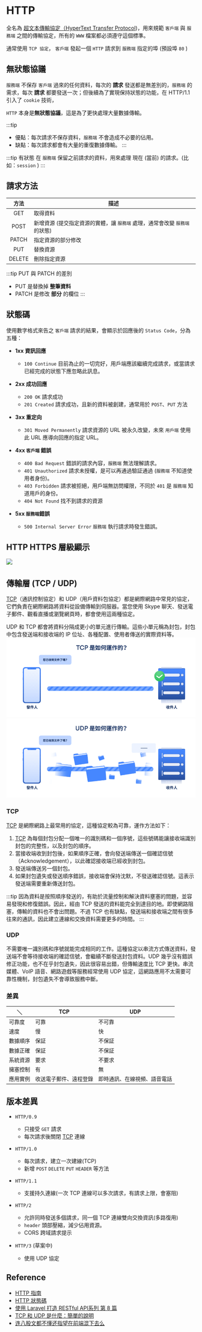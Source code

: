 # HTTP

全名為 [超文本傳輸協定（HyperText Transfer Protocol](https://zh.wikipedia.org/wiki/%E8%B6%85%E6%96%87%E6%9C%AC%E4%BC%A0%E8%BE%93%E5%8D%8F%E8%AE%AE))，用來規範 `客戶端` 與 `服務端` 之間的傳輸協定，所有的 `WWW` 檔案都必須遵守這個標準。

通常使用 `TCP 協定`， `客戶端` 發起一個 `HTTP` 請求到 `服務端` 指定的埠 (預設埠 `80` )

## 無狀態協議

`服務端` 不保存 `客戶端` 過來的任何資料，每次的 **請求** 發送都是無差別的，`服務端` 的需求，每次 **請求** 都要發送一次；但後續為了實現保持狀態的功能，在 HTTP/1.1 引入了 `cookie` 技術，

`HTTP` 本身是**無狀態協議**，這是為了更快處理大量數據傳輸。

:::tip
 - 優點：每次請求不保存資料，`服務端` 不會造成不必要的佔用。
 - 缺點：每次請求都會有大量的重復數據傳輸。
:::

:::tip 有狀態
在 `服務端` 保留之前請求的資料，用來處理 現在 (當前) 的請求。(比如：`session` )
:::

## 請求方法

|方法|描述|
|:-:|-|
| GET | 取得資料 |
| POST | 新增資源 (提交指定資源的實體，讓 `服務端` 處理，通常會改變 `服務端` 的狀態) |
| PATCH | 指定資源的部分修改 |
| PUT | 替換資源 |
| DELETE | 刪除指定資源 |

:::tip PUT 與 PATCH 的差別
- PUT 是替換掉 **整筆資料**
- PATCH 是修改 **部分** 的欄位
:::

## 狀態碼
使用數字格式來告之 `客戶端` 請求的結果，會顯示於回應後的 `Status Code`，分為五種：
- **1xx 資訊回應**
  - `100 Continue` 目前為止的一切完好，用戶端應該繼續完成請求，或當請求已經完成的狀態下應忽略此訊息。
- **2xx 成功回應**
  - `200 OK` 請求成功
  - `201 Created` 請求成功，且新的資料被創建，通常用於 `POST`、`PUT` 方法
- **3xx 重定向**
  - `301 Moved Permanently` 請求資源的 URL 被永久改變，未來 `用戶端` 使用此 URL 應導向回應的指定 URL。

- **4xx `客戶端` 錯誤**
  - `400 Bad Request` 錯誤的請求內容，`服務端` 無法理解請求。
  - `401 Unauthorized` 請求未授權，是可以再通過驗証通過 (`服務端` 不知道使用者身份)。
  - `403 Forbidden` 請求被拒絕，用戶端無訪問權限，不同於 `401` 是 `服務端` 知道用戶的身份。
  - `404 Not Found` 找不到請求的資源
- **5xx `服務端`錯誤** 
  - `500 Internal Server Error` `服務端` 執行請求時發生錯誤。 

## HTTP HTTPS 層級顯示
<img src="/Browser/img/http-https.jpeg">

## 傳輸層 (TCP / UDP)

[TCP]（通訊控制協定）和 UDP（用戶資料包協定）都是網際網路中常見的協定，它們負責在網際網路將資料從設備傳輸到伺服器。當您使用 Skype 聊天、發送電子郵件、觀看直播或瀏覽網頁時，都會使用這兩種協定。

UDP 和 TCP 都會將資料分隔成更小的單元進行傳輸。這些小單元稱為封包，封包中包含發送端和接收端的 IP 位址、各種配置、使用者傳送的實際資料等。
<img src="./img/TCP_vs_UDP_01_ZH-TW.gif">
<img src="./img/TCP_vs_UDP_02_ZH-TW.gif">

### TCP
[TCP]:/Browser/tcp.md
[TCP] 是網際網路上最常用的協定，這種協定較為可靠，運作方法如下：

1. [TCP] 為每個封包分配一個唯一的識別碼和一個序號，這些號碼能讓接收端識別封包的完整性，以及封包的順序。
2. 當接收端收到封包後，如果順序正確，會向發送端傳送一個確認信號（Acknowledgement），以此確認接收端已經收到封包。
3. 發送端傳送另一個封包。
4. 如果封包遺失或發送順序錯誤，接收端會保持沈默，不發送確認信號。這表示發送端需要重新傳送封包。

:::tip
因為資料是按照順序發送的，有助於流量控制和解決資料壅塞的問題，並容易發現和修復錯誤。因此，經由 TCP 發送的資料能完全到達目的地。即使網路阻塞，傳輸的資料也不會出問題。不過 TCP 也有缺點，發送端和接收端之間有很多往來的通訊，因此建立連線和交換資料需要更多的時間。
:::

### UDP

不需要唯一識別碼和序號就能完成相同的工作。這種協定以串流方式傳送資料，發送端不會等待接收端的確認信號，會繼續不斷發送封包資料。UDP 幾乎沒有錯誤修正功能，也不在乎封包遺失，因此很容易出錯，但傳輸速度比 TCP 更快。串流媒體、VoIP 語音、網路遊戲等服務經常使用 UDP 協定，這網路應用不太需要可靠性機制，封包遺失不會導致服務中斷。

### 差異
|＼|TCP|UDP|
|-|-|-|
|可靠度|可靠|不可靠|
|速度	|慢|快|
|數據順序|保証|不保証|
|數據正確|保証|不保証|
|系統資源|要求|不要求|
|擁塞控制|有|無|
|應用實例|收送電子郵件、遠程登錄|即時通訊、在線視頻、語音電話|

## 版本差異

- `HTTP/0.9`
  - 只接受 `GET` 請求
  - 每次請求後關閉 [TCP] 連線

- `HTTP/1.0`
  - 每次請求，建立一次建線(TCP)
  - 新增 `POST` `DELETE` `PUT` `HEADER` 等方法

- `HTTP/1.1`
  - 支援持久連線(一次 TCP 連線可以多次請求，有請求上限，會塞阻)

- `HTTP/2`
  - 允許同時發送多個請求，同一個 TCP 連線雙向交換資訊(多路復用)
  - `header` 頭部壓縮，減少佔用資源。
  - CORS 跨域請求提示

- `HTTP/3` (草案中)
  - 使用 UDP 協定



## Reference
- [HTTP 指南](https://halfrost.com/http/)
- [HTTP 狀態碼](https://developer.mozilla.org/zh-TW/docs/Web/HTTP/Status)
- [使用 Laravel 打造 RESTful API系列 第 8 篇](https://ithelp.ithome.com.tw/articles/10217459)
- [TCP 和 UDP 是什麼：簡單的說明](https://nordvpn.com/zh-tw/blog/tcp-udp-bijiao/)
- [连八股文都不懂还指望在前端混下去么](https://juejin.cn/post/7016593221815910408)